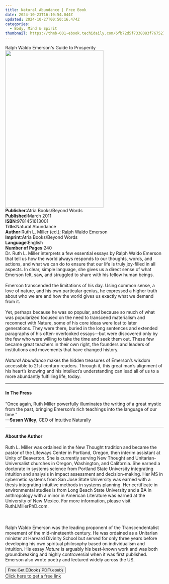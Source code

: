 ```yaml
---
title: Natural Abundance | Free Book
date: 2024-10-23T16:10:54.044Z
updated: 2024-10-27T00:50:16.474Z
categories:
  - Body, Mind & Spirit
thumbnail: https://thmb-001-ebook.techidaily.com/6fb72d5f7338083f76752710ad9474a7b88be366a4a8efb16b8b3bff83e15d75.jpg
---
```

<main id="book-container">
  <div class="flex flex-col">
    <div class="book-brief flex-1 py-6 px-4 sm:p-6 md:py-10 md:px-8">
      <!-- brief-->
      <div class="book-brief-main">
        Ralph Waldo Emerson's Guide to Prosperity
      </div>
    </div>
    <div
      class="book-meta-info flex-1 grid gap-4 col-start-1 col-end-3 row-start-1 sm:mb-6 sm:grid-cols-4 lg:gap-6 lg:col-start-2 lg:row-end-6 lg:row-span-6 lg:mb-0"
    >
      <div
        class="book-meta-info-left place-content-center mt-4 p-4 text-sm leading-6 col-start-2 col-span-2 dark:text-slate-400"
      >
        <img
          class="w-full h-500 object-cover rounded-lg sm:h-255 sm:col-span-2 lg:col-span-full"
          src="https://img-001-ebook.techidaily.com/78f1892d51f06cdc60478d261c7f50965b26ac3e96f327fe9ad38ad1687b4b7b.jpg"
          alt=""
          width="312"
          height="500"
        />
      </div>
      <div
        class="book-meta-info-right mt-2 col-start-1 row-start-2 col-span-3 self-center"
      >
        <!-- meta data  -->
        <div class="flex flex-col px-4 md:px-8">
          <div class="flex-1">
            <strong>Publisher</strong>:<span class="px-2"
              >Atria Books/Beyond Words</span
            >
          </div>
          <div class="flex-1">
            <strong>Published</strong>:<span class="px-2">March 2011</span>
          </div>
          <div class="flex-1">
            <strong>ISBN</strong>:<span class="px-2">9781451613001</span>
          </div>
          <div class="flex-1">
            <strong>Title</strong>:<span class="px-2">Natural Abundance</span>
          </div>
          <div class="flex-1">
            <strong>Author</strong>:<span class="px-2"
              >Ruth L. Miller (ed.); Ralph Waldo Emerson</span
            >
          </div>
          <div class="flex-1">
            <strong>Imprint</strong>:<span class="px-2"
              >Atria Books/Beyond Words</span
            >
          </div>
          <div class="flex-1">
            <strong>Language</strong>:<span class="px-2">English</span>
          </div>
          <div class="flex-1">
            <strong>Number of Pages</strong>:<span class="px-2">240</span>
          </div>
        </div>
      </div>
    </div>
    <div class="book-description flex-1 py-6 px-4 sm:p-6 md:py-10 md:px-8">
      <div class="book-description-main">
        <div accordion-content="" id="description">
          Dr. Ruth L. Miller interprets a few essential essays by Ralph Waldo
          Emerson that tell us how the world always responds to our thoughts,
          words, and actions, and what we can do to ensure that our life is
          truly joy-filled in all aspects. In clear, simple language, she gives
          us a direct sense of what Emerson felt, saw, and struggled to share
          with his fellow human beings.<br /><br />Emerson transcended the
          limitations of his day. Using common sense, a love of nature, and his
          own particular genius, he expressed a higher truth about who we are
          and how the world gives us exactly what we demand from it.<br /><br />Yet,
          perhaps because he was so popular, and because so much of what was
          popularized focused on the need to transcend materialism and reconnect
          with Nature, some of his core ideas were lost to later generations.
          They were there, buried in the long sentences and extended paragraphs
          of his often-overlooked essays—but were discovered only by the few who
          were willing to take the time and seek them out. These few became
          great teachers in their own right, the founders and leaders of
          institutions and movements that have changed history.<br /><br /><i
            >Natural Abundance</i
          >
          makes the hidden treasures of Emerson’s wisdom accessible to 21st
          century readers. Through it, this great man’s alignment of his heart’s
          knowing and his intellect’s understanding can lead all of us to a more
          abundantly fulfilling life, today.
        </div>
        <div class="accordion-fader"></div>
      </div>
    </div>
    <div class="book-excerpts flex-1 py-6 px-4 sm:p-6 md:py-10 md:px-8">
      <!-- excerpts-->
      <div class="book-excerpts-main">
        <hr />
        <h4 class="placeholder placeholder-heading">
          <span>In The Press</span>
        </h4>
        <p>
          “Once again, Ruth Miller powerfully illuminates the writing of a great
          mystic from the past, bringing Emerson’s rich teachings into the
          language of our time.”<br /><b>—Susan Wiley</b>, CEO of Intuitive
          Naturally
        </p>
      </div>
    </div>
    <div class="book-about-author flex-1 py-6 px-4 sm:p-6 md:py-10 md:px-8">
      <!-- about author-->
      <div class="book-main-author-main">
        <hr />
        <h4 class="placeholder placeholder-heading">
          <span>About the Author</span>
        </h4>
        <p>
          Ruth L. Miller was ordained in the New Thought tradition and became
          the pastor of the Lifeways Center in Portland, Oregon, then interim
          assistant at Unity of Beaverton. She is currently serving New Thought
          and Unitarian-Universalist churches in Oregon, Washington, and
          California. She earned a doctorate in systems science from Portland
          State University integrating intuition and analysis in impact
          assessment and decision-making. Her MS in cybernetic systems from San
          Jose State University was earned with a thesis integrating intuitive
          methods in systems planning. Her certificate in environmental studies
          is from Long Beach State University and a BA in anthropology with a
          minor in American Literature was earned at the University of New
          Mexico. For more information, please visit RuthLMillerPhD.com.<br />
          <br />&nbsp;<br /><br />Ralph Waldo Emerson was the leading proponent
          of the Transcendentalist movement of the mid-nineteenth century. He
          was ordained as a Unitarian minister at Harvard Divinity School but
          served for only three years before developing his own spiritual
          philosophy based on individualism and intuition. His essay
          <i>Nature</i> is arguably his best-known work and was both
          groundbreaking and highly controversial when it was first published.
          Emerson also wrote poetry and lectured widely across the US.
        </p>
      </div>
    </div>
    <div class="book-free-get flex-1 py-6 px-4 sm:p-6 md:py-10 md:px-8">
      <button
        id="btn-free-get"
        class="bg-blue-500 hover:bg-blue-700 text-white font-bold py-2 px-4 rounded"
      >
        Free Get EBook (.PDF/.epub)
      </button>
      <div id="countdown-display" class="px-2 text-lg mt-2"></div>
      <a
        id="free-link"
        class="hidden bg-blue-500 hover:bg-blue-700 text-white font-bold py-2 px-4 rounded"
        href="https://www.ebooks.com/en-us/book/623749/natural-abundance/ruth-l-miller/"
        target="_blank"
        >Click here to get a free link</a
      >
    </div>
    <script>
      let countdownTime = 0;
      let countdownInterval = null;
      document
        .getElementById('btn-free-get')
        .addEventListener('click', startCountdown);
      function startCountdown() {
        countdownTime = new Date().getTime() + 60000 * 3;
        countdownInterval = setInterval(updateCountdown, 1000);
        document.getElementById('btn-free-get').disabled = true;
        document
          .getElementById('btn-free-get')
          .classList.add('bg-gray-500', 'cursor-not-allowed');
      }
      function updateCountdown() {
        let currentTime = new Date().getTime();
        let timeLeft = countdownTime - currentTime;
        let secondsLeft = Math.floor(timeLeft / 1000);
        document.getElementById('countdown-display').innerHTML =
          `Remaining time: ${secondsLeft} seconds.`;
        if (secondsLeft <= 0) {
          clearInterval(countdownInterval);
          document.getElementById('btn-free-get').classList.add('hidden');
          document.getElementById('free-link').classList.remove('hidden');
          document.getElementById('countdown-display').innerHTML = '';
        }
      }
    </script>
  </div>
</main>

<ins class="adsbygoogle"
      style="display:block"
      data-ad-client="ca-pub-7571918770474297"
      data-ad-slot="8358498916"
      data-ad-format="auto"
      data-full-width-responsive="true"></ins>
    